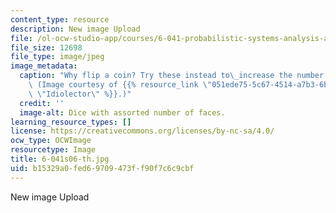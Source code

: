 ```yaml
---
content_type: resource
description: New image Upload
file: /ol-ocw-studio-app/courses/6-041-probabilistic-systems-analysis-and-applied-probability-spring-2006/b15329a0fed69709473ff90f7c6c9cbf_6-041s06-th.jpg
file_size: 12698
file_type: image/jpeg
image_metadata:
  caption: "Why flip a coin? Try these instead to\_increase the number of outcomes.\
    \ (Image courtesy of {{% resource_link \"051ede75-5c67-4514-a7b3-6b628eb7f482\"\
    \ \"Idiolector\" %}}.)"
  credit: ''
  image-alt: Dice with assorted number of faces.
learning_resource_types: []
license: https://creativecommons.org/licenses/by-nc-sa/4.0/
ocw_type: OCWImage
resourcetype: Image
title: 6-041s06-th.jpg
uid: b15329a0-fed6-9709-473f-f90f7c6c9cbf
---
```

New image Upload